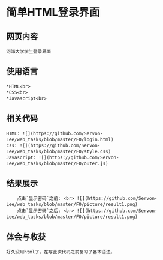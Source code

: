简单HTML登录界面
====
网页内容
----
    河海大学学生登录界面
使用语言
----
    *HTML<br>
    *CSS<br>
    *Javascript<br>
相关代码
----
    HTML: ![](https://github.com/Servon-Lee/web_tasks/blob/master/F0/login.html)
    css: ![](https://github.com/Servon-Lee/web_tasks/blob/master/F0/style.css)
    Javascript: ![](https://github.com/Servon-Lee/web_tasks/blob/master/F0/outer.js)
结果展示
----
        点击`显示密码`之前: <br> ![](https://github.com/Servon-Lee/web_tasks/blob/master/F0/picture/result1.png)
        点击`显示密码`之后: <br> ![](https://github.com/Servon-Lee/web_tasks/blob/master/F0/picture/result1.png)
体会与收获
----
    好久没用html了，在写此次代码之前复习了基本语法。
